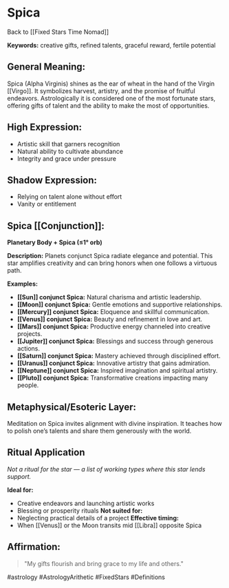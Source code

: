 # Spica

Back to [[Fixed Stars Time Nomad]]

**Keywords:** creative gifts, refined talents, graceful reward, fertile potential

## General Meaning:
Spica (Alpha Virginis) shines as the ear of wheat in the hand of the Virgin [[Virgo]]. It symbolizes harvest, artistry, and the promise of fruitful endeavors. Astrologically it is considered one of the most fortunate stars, offering gifts of talent and the ability to make the most of opportunities.

## High Expression:
- Artistic skill that garners recognition
- Natural ability to cultivate abundance
- Integrity and grace under pressure

## Shadow Expression:
- Relying on talent alone without effort
- Vanity or entitlement

## Spica [[Conjunction]]:

**Planetary Body + Spica (≤1° orb)**

**Description:**
Planets conjunct Spica radiate elegance and potential. This star amplifies creativity and can bring honors when one follows a virtuous path.

**Examples:**
- **[[Sun]] conjunct Spica:** Natural charisma and artistic leadership.
- **[[Moon]] conjunct Spica:** Gentle emotions and supportive relationships.
- **[[Mercury]] conjunct Spica:** Eloquence and skillful communication.
- **[[Venus]] conjunct Spica:** Beauty and refinement in love and art.
- **[[Mars]] conjunct Spica:** Productive energy channeled into creative projects.
- **[[Jupiter]] conjunct Spica:** Blessings and success through generous actions.
- **[[Saturn]] conjunct Spica:** Mastery achieved through disciplined effort.
- **[[Uranus]] conjunct Spica:** Innovative artistry that gains admiration.
- **[[Neptune]] conjunct Spica:** Inspired imagination and spiritual artistry.
- **[[Pluto]] conjunct Spica:** Transformative creations impacting many people.

## Metaphysical/Esoteric Layer:
Meditation on Spica invites alignment with divine inspiration. It teaches how to polish one’s talents and share them generously with the world.

## Ritual Application
*Not a ritual for the star — a list of working types where this star lends support.*

**Ideal for:**
- Creative endeavors and launching artistic works
- Blessing or prosperity rituals
**Not suited for:**
- Neglecting practical details of a project
**Effective timing:**
- When [[Venus]] or the Moon transits mid [[Libra]] opposite Spica

## Affirmation:

> "My gifts flourish and bring grace to my life and others."

#astrology #AstrologyArithetic #FixedStars #Definitions
